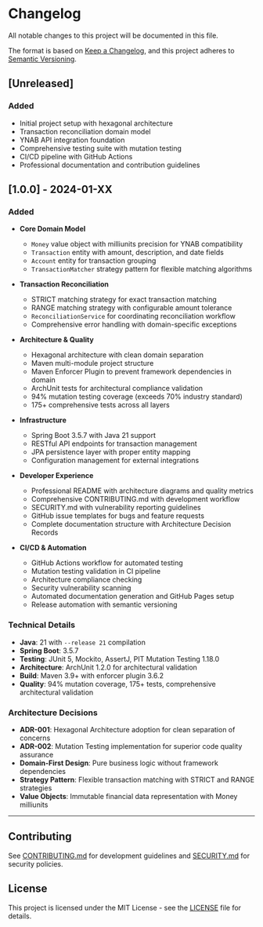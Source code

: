 # Changelog

All notable changes to this project will be documented in this file.

The format is based on [Keep a Changelog](https://keepachangelog.com/en/1.0.0/),
and this project adheres to [Semantic Versioning](https://semver.org/spec/v2.0.0.html).

## [Unreleased]

### Added

- Initial project setup with hexagonal architecture
- Transaction reconciliation domain model
- YNAB API integration foundation
- Comprehensive testing suite with mutation testing
- CI/CD pipeline with GitHub Actions
- Professional documentation and contribution guidelines

## [1.0.0] - 2024-01-XX

### Added

- **Core Domain Model**

  - `Money` value object with milliunits precision for YNAB compatibility
  - `Transaction` entity with amount, description, and date fields
  - `Account` entity for transaction grouping
  - `TransactionMatcher` strategy pattern for flexible matching algorithms

- **Transaction Reconciliation**

  - STRICT matching strategy for exact transaction matching
  - RANGE matching strategy with configurable amount tolerance
  - `ReconciliationService` for coordinating reconciliation workflow
  - Comprehensive error handling with domain-specific exceptions

- **Architecture & Quality**

  - Hexagonal architecture with clean domain separation
  - Maven multi-module project structure
  - Maven Enforcer Plugin to prevent framework dependencies in domain
  - ArchUnit tests for architectural compliance validation
  - 94% mutation testing coverage (exceeds 70% industry standard)
  - 175+ comprehensive tests across all layers

- **Infrastructure**

  - Spring Boot 3.5.7 with Java 21 support
  - RESTful API endpoints for transaction management
  - JPA persistence layer with proper entity mapping
  - Configuration management for external integrations

- **Developer Experience**

  - Professional README with architecture diagrams and quality metrics
  - Comprehensive CONTRIBUTING.md with development workflow
  - SECURITY.md with vulnerability reporting guidelines
  - GitHub issue templates for bugs and feature requests
  - Complete documentation structure with Architecture Decision Records

- **CI/CD & Automation**
  - GitHub Actions workflow for automated testing
  - Mutation testing validation in CI pipeline
  - Architecture compliance checking
  - Security vulnerability scanning
  - Automated documentation generation and GitHub Pages setup
  - Release automation with semantic versioning

### Technical Details

- **Java**: 21 with `--release 21` compilation
- **Spring Boot**: 3.5.7
- **Testing**: JUnit 5, Mockito, AssertJ, PIT Mutation Testing 1.18.0
- **Architecture**: ArchUnit 1.2.0 for architectural validation
- **Build**: Maven 3.9+ with enforcer plugin 3.6.2
- **Quality**: 94% mutation coverage, 175+ tests, comprehensive architectural validation

### Architecture Decisions

- **ADR-001**: Hexagonal Architecture adoption for clean separation of concerns
- **ADR-002**: Mutation Testing implementation for superior code quality assurance
- **Domain-First Design**: Pure business logic without framework dependencies
- **Strategy Pattern**: Flexible transaction matching with STRICT and RANGE strategies
- **Value Objects**: Immutable financial data representation with Money milliunits

---

## Contributing

See [CONTRIBUTING.md](CONTRIBUTING.md) for development guidelines and [SECURITY.md](SECURITY.md) for security policies.

## License

This project is licensed under the MIT License - see the [LICENSE](LICENSE) file for details.
